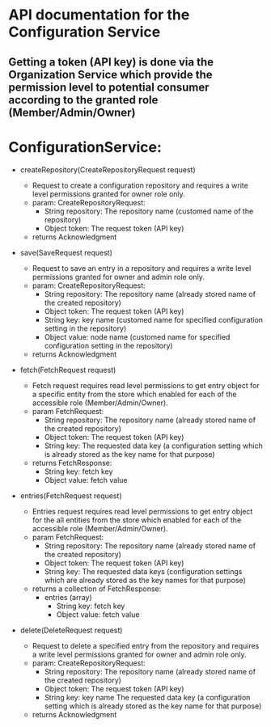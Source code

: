 # API documentation for the Configuration Service
## Getting a token (API key) is done via the Organization Service which provide the permission level to potential consumer according to the granted role (Member/Admin/Owner)
# ConfigurationService:
* createRepository(CreateRepositoryRequest request)
  * Request to create a configuration repository and requires a write level permissions granted for owner role only.
  * param: CreateRepositoryRequest:
    * String repository: The repository name (customed name of the repository)
    * Object token: The request token (API key)
  * returns Acknowledgment

* save(SaveRequest request)
  * Request to save an entry in a repository and requires a write level permissions granted for owner and admin role only.
  * param: CreateRepositoryRequest:
    * String repository: The repository name (already stored name of the created repository)
    * Object token: The request token (API key)
    * String key: key name (customed name for specified configuration setting in the repository)
    * Object value: node name (customed name for specified configuration setting in the repository)
  * returns Acknowledgment

* fetch(FetchRequest request)
  * Fetch request requires read level permissions to get entry object for a specific entity from the store which enabled for each of the accessible role (Member/Admin/Owner).
  * param FetchRequest:
    * String repository: The repository name (already stored name of the created repository)
    * Object token: The request token (API key)
    * String key: The requested data key (a configuration setting which is already stored as the key name for that purpose)
  * returns FetchResponse:
    * String key: fetch key
    * Object value: fetch value

* entries(FetchRequest request)
  * Entries request requires read level permissions to get entry object for the all entities from the store which enabled for each of the accessible role (Member/Admin/Owner).
  * param FetchRequest:
    * String repository: The repository name (already stored name of the created repository)
    * Object token: The request token (API key)
    * String key: The requested data keys (configuration settings which are already stored as the key names for that purpose)
  * returns a collection of FetchResponse:
    * entries (array)
      * String key: fetch key
      * Object value: fetch value

* delete(DeleteRequest request)
  * Request to delete a specified entry from the repository and requires a write level permissions granted for owner and admin role only.
  * param: CreateRepositoryRequest:
    * String repository: The repository name (already stored name of the created repository)
    * Object token: The request token (API key)
    * String key: key name The requested data key (a configuration setting which is already stored as the key name for that purpose)
  * returns Acknowledgment
